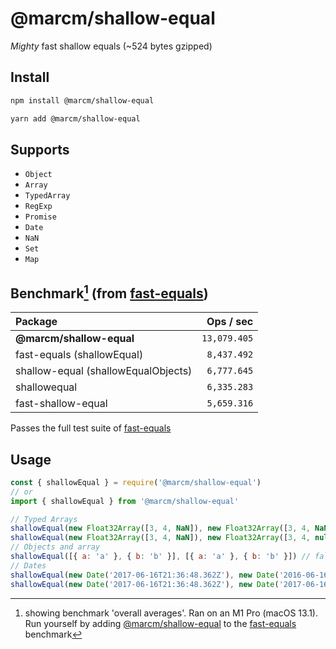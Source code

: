 # @marcm/shallow-equal

*Mighty* fast shallow equals (~524 bytes gzipped)

## Install
```bash
npm install @marcm/shallow-equal
```
```bash
yarn add @marcm/shallow-equal
```

## Supports 
- ``Object``
- ``Array``
- ``TypedArray``
- ``RegExp``
- ``Promise``
- ``Date``
- ``NaN``
- ``Set``
- ``Map``

## Benchmark[^1] (from [fast-equals](https://github.com/planttheidea/fast-equals))
[^1]: showing benchmark 'overall averages'. Ran on an M1 Pro (macOS 13.1).
Run yourself by adding [@marcm/shallow-equal](https://github.com/MarcusMathiassen/shallow-equal) to the [fast-equals](https://github.com/planttheidea/fast-equals) benchmark

| Package | Ops / sec |
| :---        |    ---: |
| **@marcm/shallow-equal**            | ``13,079.405`` |
| fast-equals (shallowEqual)          | ``8,437.492``  |
| shallow-equal (shallowEqualObjects) | ``6,777.645``  |
| shallowequal                        | ``6,335.283``  |
| fast-shallow-equal                  | ``5,659.316``  |

Passes the full test suite of [fast-equals](https://github.com/planttheidea/fast-equals)

## Usage
```javascript
const { shallowEqual } = require('@marcm/shallow-equal')
// or
import { shallowEqual } from '@marcm/shallow-equal'

// Typed Arrays
shallowEqual(new Float32Array([3, 4, NaN]), new Float32Array([3, 4, NaN])) // true
shallowEqual(new Float32Array([3, 4, NaN]), new Float32Array([3, 4, null])) // false
// Objects and array
shallowEqual([{ a: 'a' }, { b: 'b' }], [{ a: 'a' }, { b: 'b' }]) // false
// Dates
shallowEqual(new Date('2017-06-16T21:36:48.362Z'), new Date('2016-06-16T21:36:48.362Z')) // false
shallowEqual(new Date('2017-06-16T21:36:48.362Z'), new Date('2017-06-16T21:36:48.362Z')) // true
